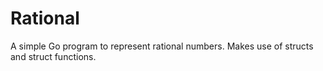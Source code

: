# Rational

A simple Go program to represent rational numbers. Makes use of structs and
struct functions.
